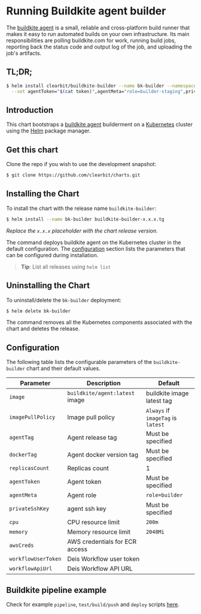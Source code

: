 # Running Buildkite agent builder

The [buildkite agent](https://buildkite.com/docs/agent) is a small, reliable and cross-platform build runner that makes it easy to run automated builds on your own infrastructure. Its main responsibilities are polling buildkite.com for work, running build jobs, reporting back the status code and output log of the job, and uploading the job's artifacts.

## TL;DR;

```bash
$ helm install clearbit/buildkite-builder --name bk-builder --namespace buildkite \
  --set agentToken="$(cat token)",agentMeta="role=builder-staging",privateSshKey="$(cat buildkite.key)",awsCreds="$(cat credentials)",workflowUserToken="$(cat user_token)",workflowApiUrl="deis.my-domain.com"
```

## Introduction

This chart bootstraps a [buildkite agent](https://github.com/buildkite/docker-buildkite-agent) builderment on a [Kubernetes](http://kubernetes.io) cluster using the [Helm](https://helm.sh) package manager.

## Get this chart

Clone the repo if you wish to use the development snapshot:

```bash
$ git clone https://github.com/clearbit/charts.git
```

## Installing the Chart

To install the chart with the release name `buildkite-builder`:

```bash
$ helm install --name bk-builder buildkite-builder-x.x.x.tg
```

*Replace the `x.x.x` placeholder with the chart release version.*

The command deploys buildkite agent on the Kubernetes cluster in the default configuration. The [configuration](#configuration) section lists the parameters that can be configured during installation.

> **Tip**: List all releases using `helm list`

## Uninstalling the Chart

To uninstall/delete the `bk-builder` deployment:

```bash
$ helm delete bk-builder
```

The command removes all the Kubernetes components associated with the chart and deletes the release.

## Configuration

The following table lists the configurable parameters of the `buildkite-builder` chart and their default values.

|     Parameter       |        Description             |               Default              |
|---------------------|--------------------------------|------------------------------------|
| `image`             | `buildkite/agent:latest` image | buildkite image latest tag         |
| `imagePullPolicy`   | Image pull policy              | `Always` if `imageTag` is `latest` |
| `agentTag`          | Agent release tag              | Must be specified                  |
| `dockerTag`         | Agent docker version tag       | Must be specified                  |
| `replicasCount`     | Replicas count                 | 1                                  |
| `agentToken`        | Agent token                    | Must be specified                  |
| `agentMeta`         | Agent role                     | `role=builder`                     |
| `privateSshKey`     | agent ssh key                  | Must be specified                  |
| `cpu`               | CPU resource limit             | `200m`                             |
| `memory`            | Memory resource limit          | `2048Mi`                           |
| `awsCreds`          | AWS credentials for ECR access | ` `                                |
| `workflowUserToken` | Deis Workflow user token       | ` `                                |
| `workflowApiUrl`    | Deis Workflow API URL          | ` `                                |

## Buildkite pipeline example

Check for example `pipeline`, `test/build/push` and `deploy` scripts [here](pipeline-examples).
